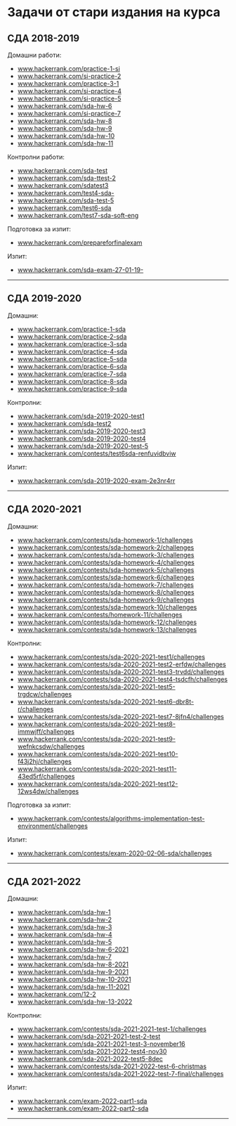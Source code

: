 # Задачи от стари издания на курса

## СДА 2018-2019

Домашни работи:

- www.hackerrank.com/practice-1-si 
- www.hackerrank.com/si-practice-2
- www.hackerrank.com/practice-3-1
- www.hackerrank.com/si-practice-4 
- www.hackerrank.com/si-practice-5 
- www.hackerrank.com/sda-hw-6
- www.hackerrank.com/si-practice-7
- www.hackerrank.com/sda-hw-8
- www.hackerrank.com/sda-hw-9
- www.hackerrank.com/sda-hw-10
- www.hackerrank.com/sda-hw-11

Контролни работи:

- www.hackerrank.com/sda-test
- www.hackerrank.com/sda-ttest-2
- www.hackerrank.com/sdatest3
- www.hackerrank.com/test4-sda-
- www.hackerrank.com/sda-test-5
- www.hackerrank.com/test6-sda 
- www.hackerrank.com/test7-sda-soft-eng

Подготовка за изпит:

- www.hackerrank.com/prepareforfinalexam

Изпит:

- www.hackerrank.com/sda-exam-27-01-19-

---

## СДА 2019-2020

Домашни:
- www.hackerrank.com/practice-1-sda 
- www.hackerrank.com/practice-2-sda 
- www.hackerrank.com/practice-3-sda 
- www.hackerrank.com/practice-4-sda 
- www.hackerrank.com/practice-5-sda 
- www.hackerrank.com/practice-6-sda 
- www.hackerrank.com/practice-7-sda 
- www.hackerrank.com/practice-8-sda 
- www.hackerrank.com/practice-9-sda 

Контролни:
- www.hackerrank.com/sda-2019-2020-test1
- www.hackerrank.com/sda-test2
- www.hackerrank.com/sda-2019-2020-test3
- www.hackerrank.com/sda-2019-2020-test4
- www.hackerrank.com/sda-2019-2020-test-5
- www.hackerrank.com/contests/test6sda-renfuvidbviw 


Изпит:
- www.hackerrank.com/sda-2019-2020-exam-2e3nr4rr 

---

## СДА 2020-2021

Домашни:
- www.hackerrank.com/contests/sda-homework-1/challenges
- www.hackerrank.com/contests/sda-homework-2/challenges
- www.hackerrank.com/contests/sda-homework-3/challenges
- www.hackerrank.com/contests/sda-homework-4/challenges
- www.hackerrank.com/contests/sda-homework-5/challenges
- www.hackerrank.com/contests/sda-homework-6/challenges
- www.hackerrank.com/contests/sda-homework-7/challenges
- www.hackerrank.com/contests/sda-homework-8/challenges
- www.hackerrank.com/contests/sda-homework-9/challenges
- www.hackerrank.com/contests/sda-homework-10/challenges
- www.hackerrank.com/contests/homework-11/challenges
- www.hackerrank.com/contests/sda-homework-12/challenges
- www.hackerrank.com/contests/sda-homework-13/challenges

Контролни:
- www.hackerrank.com/contests/sda-2020-2021-test1/challenges
- www.hackerrank.com/contests/sda-2020-2021-test2-erfdw/challenges
- www.hackerrank.com/contests/sda-2020-2021-test3-trvdd/challenges
- www.hackerrank.com/contests/sda-2020-2021-test4-tsdcfh/challenges
- www.hackerrank.com/contests/sda-2020-2021-test5-trgdcw/challenges
- www.hackerrank.com/contests/sda-2020-2021-test6-dbr8t-r/challenges
- www.hackerrank.com/contests/sda-2020-2021-test7-8jfn4/challenges
- www.hackerrank.com/contests/sda-2020-2021-test8-immwjff/challenges
- www.hackerrank.com/contests/sda-2020-2021-test9-wefnkcsdw/challenges
- www.hackerrank.com/contests/sda-2020-2021-test10-f43j2hj/challenges
- www.hackerrank.com/contests/sda-2020-2021-test11-43ed5rf/challenges
- www.hackerrank.com/contests/sda-2020-2021-test12-12ws4dw/challenges

Подготовка за изпит:

- www.hackerrank.com/contests/algorithms-implementation-test-environment/challenges

Изпит:

- www.hackerrank.com/contests/exam-2020-02-06-sda/challenges

---

## СДА 2021-2022

Домашни:

- www.hackerrank.com/sda-hw-1
- www.hackerrank.com/sda-hw-2
- www.hackerrank.com/sda-hw-3
- www.hackerrank.com/sda-hw-4
- www.hackerrank.com/sda-hw-5
- www.hackerrank.com/sda-hw-6-2021
- www.hackerrank.com/sda-hw-7
- www.hackerrank.com/sda-hw-8-2021
- www.hackerrank.com/sda-hw-9-2021
- www.hackerrank.com/sda-hw-10-2021
- www.hackerrank.com/sda-hw-11-2021
- www.hackerrank.com/12-2
- www.hackerrank.com/sda-hw-13-2022

Контролни:

- www.hackerrank.com/contests/sda-2021-2021-test-1/challenges
- www.hackerrank.com/sda-2021-2021-test-2-test
- www.hackerrank.com/sda-2021-2021-test-3-november16
- www.hackerrank.com/sda-2021-2022-test4-nov30
- www.hackerrank.com/sda-2021-2022-test5-8dec
- www.hackerrank.com/contests/sda-2021-2022-test-6-christmas
- www.hackerrank.com/contests/sda-2021-2022-test-7-final/challenges 


Изпит:
 
- www.hackerrank.com/exam-2022-part1-sda 
- www.hackerrank.com/exam-2022-part2-sda 
 
---
